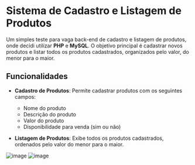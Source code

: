 # Sistema de Cadastro e Listagem de Produtos

Um simples teste para vaga back-end de cadastro e listagem de produtos, onde decidi utilizar **PHP** e **MySQL**. O objetivo principal é cadastrar novos produtos e listar todos os produtos cadastrados, organizados pelo valor, do menor para o maior.

## Funcionalidades

- **Cadastro de Produtos**: Permite cadastrar produtos com os seguintes campos:
  - Nome do produto
  - Descrição do produto
  - Valor do produto
  - Disponibilidade para venda (sim ou não)
  
- **Listagem de Produtos**: Exibe todos os produtos cadastrados, ordenados pelo valor do menor para o maior.

![image](https://github.com/user-attachments/assets/20df6ea3-65db-46b5-a904-f784ac720662)
![image](https://github.com/user-attachments/assets/deb95655-422a-4bb3-b743-f32ed0a6802e)


